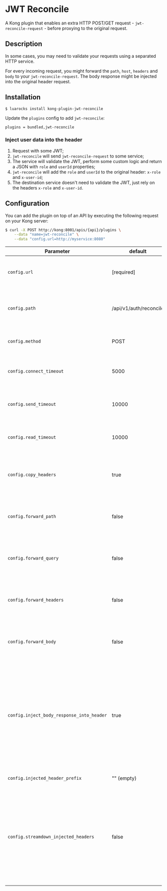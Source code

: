 # JWT Reconcile

A Kong plugin that enables an extra HTTP POST/GET request - `jwt-reconcile-request` - before proxying to the original request.

## Description

In some cases, you may need to validate your requests using a separated HTTP service.

For every incoming request, you might forward the `path`, `host`, `headers` and `body` to your `jwt-reconcile-request`. The body response might be injected into the original header request.

## Installation

```bash
$ luarocks install kong-plugin-jwt-reconcile
```

Update the `plugins` config to add `jwt-reconcile`:

```
plugins = bundled,jwt-reconcile
```

### Inject user data into the header

1. Request with some JWT;
2. `jwt-reconcile` will send `jwt-reconcile-request` to some service;
3. The service will validate the JWT, perform some custom logic and return a JSON with `role` and `userId` properties;
4. `jwt-reconcile` will add the `role` and `userId` to the original header: `x-role` and `x-user-id`;
5. The destination service doesn't need to validate the JWT, just rely on the headers `x-role` and `x-user-id`.

## Configuration

You can add the plugin on top of an API by executing the following request on your Kong server:

```bash
$ curl -X POST http://kong:8001/apis/{api}/plugins \
    --data "name=jwt-reconcile" \
    --data "config.url=http://myservice:8080"
```

| Parameter | default | description |
| ---       | ---     | ---         |
| `config.url` | [required] | Service where the requests will be made. |
| `config.path` | /api/v1/auth/reconcile  | Path on service where the requests will be made. |
| `config.method` | POST | Allowed values: `POST` and `GET`. |
| `config.connect_timeout` | 5000 | Connection timeout (in ms) to the provided url. |
| `config.send_timeout` | 10000 | Send timeout (in ms) to the provided url. |
| `config.read_timeout` | 10000 | Read timeout (in ms) to the provided url. |
| `config.copy_headers` | true | Forward the request headers to `jwt-reconcile-request` headers. |
| `config.forward_path` | false | Forward the request path to `jwt-reconcile-request` body. |
| `config.forward_query` | false | Forward the request query to `jwt-reconcile-request` body. |
| `config.forward_headers` | false | Forward the request headers to `jwt-reconcile-request` body. |
| `config.forward_body` | false | Forward the request body to `jwt-reconcile-request` body. |
| `config.inject_body_response_into_header` | true | Inject `jwt-reconcile-request` response into the request header. Note: The response MUST BE a JSON and the property key will be dasherized (kebab-case).  |
| `config.injected_header_prefix` | "" (empty) | Prefix to the injected headers. |
| `config.streamdown_injected_headers` | false | When this option is enabled, `jwt-reconcile` will add to the response header all headers added by `jwt-reconcile` and by the middle-service. |


